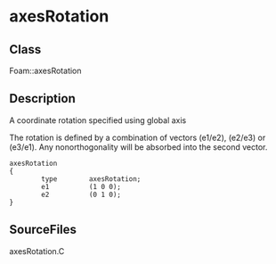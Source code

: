 # axesRotation 
## Class
Foam::axesRotation

## Description
A coordinate rotation specified using global axis

The rotation is defined by a combination of vectors (e1/e2), (e2/e3)
or (e3/e1). Any nonorthogonality will be absorbed into the second
vector.

```
axesRotation
{
        type        axesRotation;
        e1          (1 0 0);
        e2          (0 1 0);
}
```

## SourceFiles
axesRotation.C


